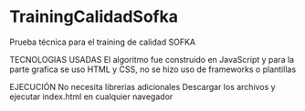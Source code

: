 # TrainingCalidadSofka
Prueba técnica para el training de calidad SOFKA

TECNOLOGIAS USADAS
El algoritmo fue construido en JavaScript y para la parte grafica se uso HTML y CSS, no se hizo uso de frameworks o plantillas

EJECUCIÓN
No necesita librerias adicionales
Descargar los archivos y ejecutar index.html en cualquier navegador



